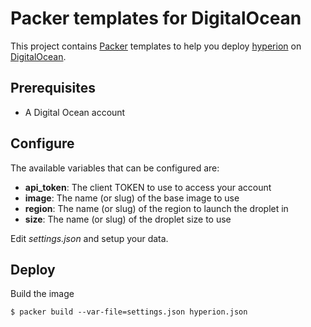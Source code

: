 # Packer templates for DigitalOcean

This project contains [Packer][] templates to help you deploy [hyperion][] on [DigitalOcean][].

## Prerequisites

* A Digital Ocean account

## Configure

The available variables that can be configured are:

* **api_token**: The client TOKEN to use to access your account
* **image**: The name (or slug) of the base image to use
* **region**: The name (or slug) of the region to launch the droplet in
* **size**: The name (or slug) of the droplet size to use

Edit *settings.json* and setup your data.

## Deploy

Build the image

    $ packer build --var-file=settings.json hyperion.json



[Packer]: https://www.packer.io/
[DigitalOcean]: https://www.digitalocean.com/

[hyperion]: http://github.com/portefaix/hyperion

